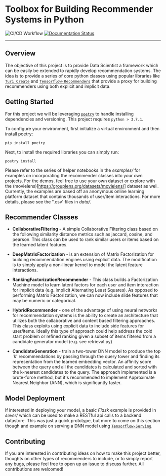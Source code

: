 # Toolbox for Building Recommender Systems in Python

![CI/CD Workflow](https://github.com/tsmith5151/user-recommender/actions/workflows/ci.yaml/badge.svg)
[![Documentation Status](https://readthedocs.org/projects/user-recommender/badge/?version=latest)](https://user-recommender.readthedocs.io/en/latest/?badge=latest)
___________

## Overview 

The objective of this project is to provide Data Scientist a framework which
can be easily be extended to rapidly develop recommendation systems. The idea
is to provide a series of core python classes using popular libraries like
[`Turi Create`](https://github.com/apple/turicreate) and
[`Tensorflow-Recommenders`](https://www.tensorflow.org/recommenders) that
provide a proxy for building recommenders using both explicit and implicit
data.

## Getting Started

For this project we will be leveraging [`poetry`](https://python-poetry.org/) to
handle installing  dependencies and versioning. This project requires `python > 3.7.1`.

To configure your environment, first initialize a virtual environment and then
install poetry: 

```
pip install poetry
```

Next, to install the required libraries you can simply run:

```
poetry install
```

Please refer to the series of helper notebooks in the *examples/* for examples
on incorporating the recommender classes into your own projects. For the demos,
feel free to use your own dataset or explore with the
(movielens)[https://grouplens.org/datasets/movielens/] dataset as well.
Currently, the examples are based off an anonymous online learning platform
dataset that contains thousands of user/item interactions. For more details,
please see the ".csv' files in *data/*. 

## Recommender Classes

- **CollaborativeFiltering** - A simple Collaborative Filtering class based on
 the following similarity distance metrics such as jaccard, cosine, and
 pearson. This class can be used to rank similar users or items based on the
 learned latent features. 

- **DeepMatrixFactorization** -  is an extension of Matrix Factorization for
 building recommendation engines using explicit data. The modification is to
 simply apply a non-linear kernel to model the latent feature interactions.

- **RankingFactorizationRecommender** - This class builds a Factorization
  Machine model to learn latent factors for each user and item interaction for
  implicit data (e.g. implicit Alternating Least Squares). As opposed to
  performing Matrix Factorization, we can now include slide features that may
  be numeric or categorical.

- **HybridRecommender** - one of the advantage of using neural networks for
 recommendation systems is the ability to create an architecture that utilizes
 both the collaborative and content based filtering approaches. This class
 exploits using explicit data to include side features for user/items.  Ideally
 this type of approach could help address the cold start problem or refined
 ranking given a subset of items filtered from a candidate generator model
 (e.g. see retrieval.py)

- **CandidateGeneration** - train a two-tower DNN model to produce the top 'k'
  recommendations by passing through the query tower and finding its
  representation from the learned embedding vector. An affinity score between
  the query and all the candidates is calculated and sorted with the k-nearest
  candidates to the query. The approach implemented is a brute-force method,
  but it's recommended to implement Approximate Nearest Neighbor (ANN), which
  is significantly faster.

## Model Deployment

If interested in deploying your model, a basic *Flask* example is provided in
*sever/* which can be used to make a RESTful api calls to a backend datastore.
This was just a quick prototype, but more to come on this section though and
example on serving a DNN model using [`Tensorflow-Serving`](https://www.tensorflow.org/tfx/guide/serving).  

## Contributing

If you are interested in contributing ideas on how to make this project better,
thoughts on other types of recommenders to include, or to simply report any
bugs, please feel free to open up an issue to discuss further. All
contributions are welcomed!  
